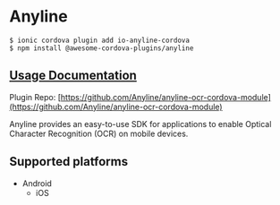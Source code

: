 # Anyline

```text
$ ionic cordova plugin add io-anyline-cordova
$ npm install @awesome-cordova-plugins/anyline
```

## [Usage Documentation](https://danielsogl.gitbook.io/awesome-cordova-plugins/plugins/anyline/)

Plugin Repo: [https://github.com/Anyline/anyline-ocr-cordova-module](https://github.com/Anyline/anyline-ocr-cordova-module)

Anyline provides an easy-to-use SDK for applications to enable Optical Character Recognition \(OCR\) on mobile devices.

## Supported platforms

* Android
  * iOS

